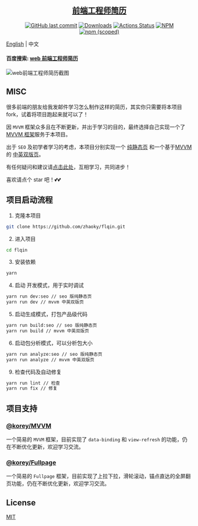 <h2 align="center"><a href='https://resume.flqin.com' target='_blank'>前端工程师简历</a></h2>
<p align="center">
  <a href='https://github.com/zhaoky/flqin'><img src='https://img.shields.io/github/last-commit/zhaoky/flqin' alt='GitHub last commit' /></a>
  <a href="https://www.npmjs.com/package/@fe_korey/resume"><img src="https://img.shields.io/npm/dm/@fe_korey/resume.svg" alt="Downloads"></a>
  <a href="https://github.com/zhaoky/flqin/actions"><img src="https://github.com/zhaoky/flqin/workflows/Action CI/badge.svg" alt="Actions Status"></a>
  <a href='https://www.npmjs.com/package/@fe_korey/resume'><img src='https://img.shields.io/npm/l/@fe_korey/resume' alt='NPM' /></a>
  <a href='https://www.npmjs.com/package/@fe_korey/resume'><img src='https://img.shields.io/npm/v/@fe_korey/resume' alt='npm (scoped)' /></a>
</p>

[English](./README.MD) | 中文

#### 百度搜索: [web 前端工程师简历](https://www.baidu.com/s?ie=UTF-8&wd=web%E5%89%8D%E7%AB%AF%E5%B7%A5%E7%A8%8B%E5%B8%88%E7%AE%80%E5%8E%86)

![web前端工程师简历截图](https://raw.githubusercontent.com/zhaoky/flqin/master/src/assets/web.jpg)

## MISC

很多前端的朋友给我发邮件学习怎么制作这样的简历，其实你只需要将本项目 fork，试着将项目跑起来就可以了！

因 `MVVM` 框架众多且在不断更新，并出于学习的目的，最终选择自己实现一个了[MVVM 框架](https://github.com/zhaoky/mvvm)服务于本项目。

出于 `SEO` 及初学者学习的考虑，本项目分别实现一个 [纯静态页](https://resume.flqin.com) 和一个基于[MVVM](<(https://github.com/zhaoky/mvvm)>)的 [中英双版页](https://flqin.com/resume)。

有任何疑问和建议请[点击此处](https://github.com/zhaoky/flqin/issues)，互相学习，共同进步！

喜欢请点个 star 吧！💕💕

## 项目启动流程

1. 克隆本项目

```bash
git clone https://github.com/zhaoky/flqin.git
```

2. 进入项目

```bash
cd flqin
```

3. 安装依赖

```bash
yarn
```

4. 启动 开发模式，用于实时调试

```bash
yarn run dev:seo // seo 版纯静态页
yarn run dev // mvvm 中英双版页
```

5. 启动生成模式，打包产品级代码

```bash
yarn run build:seo // seo 版纯静态页
yarn run build // mvvm 中英双版页
```

6. 启动包分析模式，可以分析包大小

```bash
yarn run analyze:seo // seo 版纯静态页
yarn run analyze // mvvm 中英双版页
```

9. 检查代码及自动修复

```bash
yarn run lint // 检查
yarn run fix // 修复
```

## 项目支持

### [@korey/MVVM](https://github.com/zhaoky/mvvm)

一个简易的 `MVVM` 框架，目前实现了 `data-binding` 和 `view-refresh` 的功能，仍在不断优化更新，欢迎学习交流。

### [@korey/Fullpage](https://github.com/zhaoky/fullpage)

一个简易的 `Fullpage` 框架，目前实现了上拉下拉，滑轮滚动，锚点直达的全屏翻页功能，仍在不断优化更新，欢迎学习交流。

## License

[MIT](./LICENSE)
